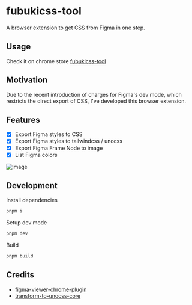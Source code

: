 # fubukicss-tool

A browser extension to get CSS from Figma in one step.

## Usage

Check it on chrome store [fubukicss-tool](https://chrome.google.com/webstore/detail/behnfolmiinfhphfdolomedncdnogcim)

## Motivation

Due to the recent introduction of charges for Figma's dev mode, which restricts the direct export of CSS, I've developed this browser extension.

## Features

- [x] Export Figma styles to CSS
- [x] Export Figma styles to tailwindcss / unocss
- [x] Export Figma Frame Node to image
- [x] List Figma colors

![image](https://pbs.twimg.com/media/GHtXze9aAAAZr1I?format=png&name=900x900)

## Development

Install dependencies
```bash
pnpm i
```

Setup dev mode
```bash
pnpm dev
```

Build
```bash
pnpm build
```

## Credits

- [figma-viewer-chrome-plugin](https://github.com/leadream/figma-viewer-chrome-plugin)
- [transform-to-unocss-core](https://github.com/Simon-He95/transform-to-unocss-core)

